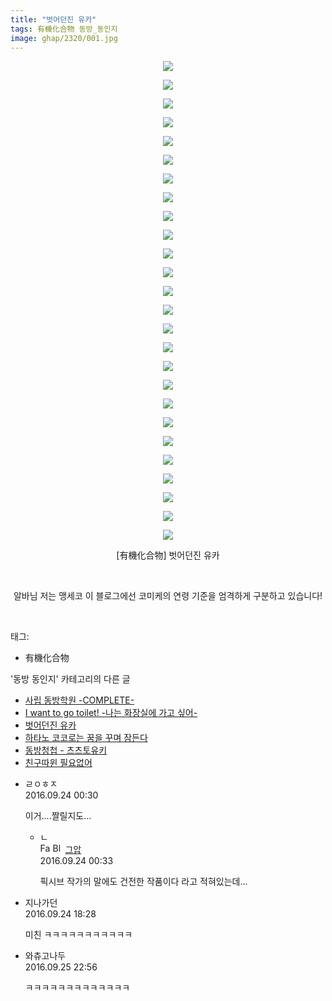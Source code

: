 ```yaml
---
title: "벗어던진 유카"
tags: 有機化合物 동방_동인지
image: ghap/2320/001.jpg
---
```

<div class="article">
<p style="text-align: center; clear: none; float: none;"><img src="{{ site.nasurl }}/ghap/2320/001.jpg"/></p>
<p style="text-align: center; clear: none; float: none;"><img src="{{ site.nasurl }}/ghap/2320/002.jpg"/></p>
<p style="text-align: center; clear: none; float: none;"><img src="{{ site.nasurl }}/ghap/2320/003.jpg"/></p>
<p style="text-align: center; clear: none; float: none;"><img src="{{ site.nasurl }}/ghap/2320/004.jpg"/></p>
<p style="text-align: center; clear: none; float: none;"><img src="{{ site.nasurl }}/ghap/2320/005.jpg"/></p>
<p style="text-align: center; clear: none; float: none;"><img src="{{ site.nasurl }}/ghap/2320/006.jpg"/></p>
<p style="text-align: center; clear: none; float: none;"><img src="{{ site.nasurl }}/ghap/2320/007.jpg"/></p>
<p style="text-align: center; clear: none; float: none;"><img src="{{ site.nasurl }}/ghap/2320/008.jpg"/></p>
<p style="text-align: center; clear: none; float: none;"><img src="{{ site.nasurl }}/ghap/2320/009.jpg"/></p>
<p style="text-align: center; clear: none; float: none;"><img src="{{ site.nasurl }}/ghap/2320/010.jpg"/></p>
<p style="text-align: center; clear: none; float: none;"><img src="{{ site.nasurl }}/ghap/2320/011.jpg"/></p>
<p style="text-align: center; clear: none; float: none;"><img src="{{ site.nasurl }}/ghap/2320/012.jpg"/></p>
<p style="text-align: center; clear: none; float: none;"><img src="{{ site.nasurl }}/ghap/2320/013.jpg"/></p>
<p style="text-align: center; clear: none; float: none;"><img src="{{ site.nasurl }}/ghap/2320/014.jpg"/></p>
<p style="text-align: center; clear: none; float: none;"><img src="{{ site.nasurl }}/ghap/2320/015.jpg"/></p>
<p style="text-align: center; clear: none; float: none;"><img src="{{ site.nasurl }}/ghap/2320/016.jpg"/></p>
<p style="text-align: center; clear: none; float: none;"><img src="{{ site.nasurl }}/ghap/2320/017.jpg"/></p>
<p style="text-align: center; clear: none; float: none;"><img src="{{ site.nasurl }}/ghap/2320/018.jpg"/></p>
<p style="text-align: center; clear: none; float: none;"><img src="{{ site.nasurl }}/ghap/2320/019.jpg"/></p>
<p style="text-align: center; clear: none; float: none;"><img src="{{ site.nasurl }}/ghap/2320/020.jpg"/></p>
<p style="text-align: center; clear: none; float: none;"><img src="{{ site.nasurl }}/ghap/2320/021.jpg"/></p>
<p style="text-align: center; clear: none; float: none;"><img src="{{ site.nasurl }}/ghap/2320/022.jpg"/></p>
<p style="text-align: center; clear: none; float: none;"><img src="{{ site.nasurl }}/ghap/2320/023.jpg"/></p>
<p style="text-align: center; clear: none; float: none;"><img src="{{ site.nasurl }}/ghap/2320/024.jpg"/></p>
<p style="text-align: center; clear: none; float: none;"><img src="{{ site.nasurl }}/ghap/2320/025.jpg"/></p>
<p style="text-align: center; clear: none; float: none;"><img src="{{ site.nasurl }}/ghap/2320/026.jpg"/></p>
<p style="text-align: center; clear: none; float: none;">[有機化合物] 벗어던진 유카</p>
<p style="text-align: center; clear: none; float: none;"><br/></p>
<p style="text-align: center; clear: none; float: none;">알바님 저는 맹세코 이 블로그에선 코미케의 연령 기준을 엄격하게 구분하고 있습니다!</p>
<p><br/></p>
</div><div class="tagTrail">
<p>태그: </p>
<ul>
<li>有機化合物</li>
</ul>
</div><div class="another">
<p>'동방 동인지' 카테고리의 다른 글</p>
<ul>
<li><a href="/2016-09-24-ghap_2322">사립 동방학원 -COMPLETE-</a></li>
<li><a href="/2016-09-24-ghap_2321">I want to go toilet! -나는 화장실에 가고 싶어-</a></li>
<li><a href="/2016-09-24-ghap_2320">벗어던진 유카</a></li>
<li><a href="/2016-09-23-ghap_2317">하타노 코코로는 꿈을 꾸며 잠든다</a></li>
<li><a href="/2016-09-23-ghap_2315">동방청첩 - 츠츠토유키</a></li>
<li><a href="/2016-09-23-ghap_2313">친구따윈 필요없어</a></li>
</ul>
</div><div class="cb_module cb_fluid">
<div class="cb_wrt cb_profile">
<div class="comment">
<ul>
<li class="cb_thumb_off" id="comment14812446">
<div class="cb_comment_area">
<div class="cb_info_area">
<div class="cb_section">
<span class="cb_nick_name">ㄹㅇㅎㅈ</span>
</div>
<div class="cb_section">
<span class="cb_date">2016.09.24 00:30 </span>
</div>
</div>
<div class="cb_dsc_comment">
<p class="cb_dsc">
											이거....짤릴지도...
										</p>
</div>
<ul>
<li class="cb_thumb_off" id="comment14812447">
<span class="cb_bu_subnode">ㄴ</span>
<div class="cb_comment_area">
<div class="cb_info_area">
<div class="cb_section">
<span class="cb_nick_name"><img alt="Favicon of https://ghaptouhou.tistory.com" height="16" onerror="this.onerror=null;this.parentNode.removeChild(this)" src="https://ghaptouhou.tistory.com/favicon.ico" width="16"/> <img alt="BlogIcon" height="16" onerror="this.parentNode.removeChild(this)" src="https://ghaptouhou.tistory.com/index.gif" width="16"/> <a href="https://ghaptouhou.tistory.com" onclick="return openLinkInNewWindow(this)"> 그압</a><span class="tistoryProfileLayerTrigger" onclick='TistoryProfile.show(event, this, {"title":"\uc800\uae30 \uc774\uac70 \ub098\uc911\uc5d0 \uc218\uc815 \uac00\ub2a5\ud558\ub098\uc694","url":"https:\/\/ghap.tistory.com","nickname":"\uadf8\uc555","items":[]}); return false;'></span></span>
</div>
<div class="cb_section">
<span class="cb_date">2016.09.24 00:33 </span>
</div>
</div>
<div class="cb_dsc_comment">
<p class="cb_dsc">
																픽시브 작가의 말에도 건전한 작품이다 라고 적혀있는데...
															</p>
</div>
</div>
</li>
</ul>
</div></li>
<li class="cb_thumb_off" id="comment14812933">
<div class="cb_comment_area">
<div class="cb_info_area">
<div class="cb_section">
<span class="cb_nick_name">지나가던</span>
</div>
<div class="cb_section">
<span class="cb_date">2016.09.24 18:28 </span>
</div>
</div>
<div class="cb_dsc_comment">
<p class="cb_dsc">
											미친 ㅋㅋㅋㅋㅋㅋㅋㅋㅋㅋㅋ
										</p>
</div>
</div></li>
<li class="cb_thumb_off" id="comment14813808">
<div class="cb_comment_area">
<div class="cb_info_area">
<div class="cb_section">
<span class="cb_nick_name">와츄고나두</span>
</div>
<div class="cb_section">
<span class="cb_date">2016.09.25 22:56 </span>
</div>
</div>
<div class="cb_dsc_comment">
<p class="cb_dsc">
											ㅋㅋㅋㅋㅋㅋㅋㅋㅋㅋㅋㅋㅋ
										</p>
</div>
</div></li>
</ul>
</div>
</div><!-- commentList close -->
</div>